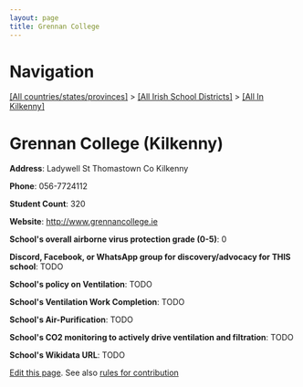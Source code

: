 ```yaml
---
layout: page
title: Grennan College
---
```

# Navigation

[[All countries/states/provinces]](../../..) > [[All Irish School Districts]](../..) > [[All In Kilkenny]](..)

# Grennan College (Kilkenny)

**Address**: Ladywell St Thomastown Co Kilkenny

**Phone**: 056-7724112

**Student Count**: 320

**Website**: <http://www.grennancollege.ie>

**School's overall airborne virus protection grade (0-5)**: 0

**Discord, Facebook, or WhatsApp group for discovery/advocacy for THIS school**: TODO

**School's policy on Ventilation**: TODO

**School's Ventilation Work Completion**: TODO

**School's Air-Purification**: TODO

**School's CO2 monitoring to actively drive ventilation and filtration**: TODO

**School's Wikidata URL**: TODO


[Edit this page](https://github.com/ventilate-schools/Ireland/edit/main/./Kilkenny/Grennan_College.md). See also [rules for contribution](../../../contribution-rules/)